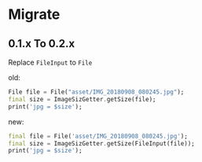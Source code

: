 # Migrate

## 0.1.x To 0.2.x

Replace `FileInput` to `File`

old:

```dart
File file = File("asset/IMG_20180908_080245.jpg");
final size = ImageSizGetter.getSize(file);
print('jpg = $size');
```

new:

```dart
final file = File('asset/IMG_20180908_080245.jpg');
final size = ImageSizGetter.getSize(FileInput(file));
print('jpg = $size');
```
